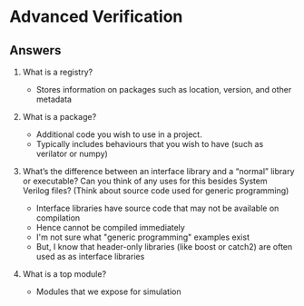 # Advanced Verification

## Answers
1. What is a registry?
   - Stores information on packages such as location, version, and other metadata

2. What is a package?
   - Additional code you wish to use in a project.
   - Typically includes behaviours that you wish to have (such as verilator or numpy)

3. What’s the difference between an interface library and a “normal” library
   or executable? Can you think of any uses for this besides System Verilog 
   files? (Think about source code used for generic programming)
   - Interface libraries have source code that may not be available on compilation 
   - Hence cannot be compiled immediately
   - I'm not sure what "generic programming" examples exist
   - But, I know that header-only libraries (like boost or catch2) are often used as as interface libraries

4. What is a top module?
   - Modules that we expose for simulation
